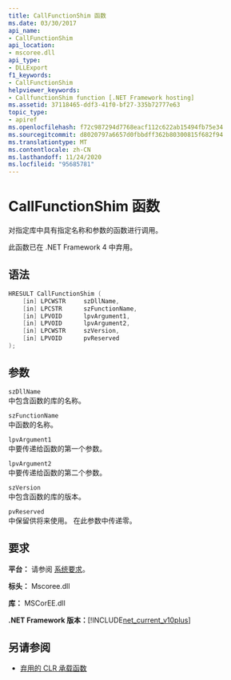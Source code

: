 ```yaml
---
title: CallFunctionShim 函数
ms.date: 03/30/2017
api_name:
- CallFunctionShim
api_location:
- mscoree.dll
api_type:
- DLLExport
f1_keywords:
- CallFunctionShim
helpviewer_keywords:
- CallfunctionShim function [.NET Framework hosting]
ms.assetid: 37118465-ddf3-41f0-bf27-335b72777e63
topic_type:
- apiref
ms.openlocfilehash: f72c987294d7768eacf112c622ab15494fb75e34
ms.sourcegitcommit: d8020797a6657d0fbbdff362b80300815f682f94
ms.translationtype: MT
ms.contentlocale: zh-CN
ms.lasthandoff: 11/24/2020
ms.locfileid: "95685781"
---
```

# <a name="callfunctionshim-function"></a>CallFunctionShim 函数

对指定库中具有指定名称和参数的函数进行调用。  
  
 此函数已在 .NET Framework 4 中弃用。  
  
## <a name="syntax"></a>语法  
  
```cpp  
HRESULT CallFunctionShim (  
    [in] LPCWSTR     szDllName,  
    [in] LPCSTR      szFunctionName,  
    [in] LPVOID      lpvArgument1,  
    [in] LPVOID      lpvArgument2,  
    [in] LPCWSTR     szVersion,  
    [in] LPVOID      pvReserved  
);  
```  
  
## <a name="parameters"></a>参数  

 `szDllName`  
 中包含函数的库的名称。  
  
 `szFunctionName`  
 中函数的名称。  
  
 `lpvArgument1`  
 中要传递给函数的第一个参数。  
  
 `lpvArgument2`  
 中要传递给函数的第二个参数。  
  
 `szVersion`  
 中包含函数的库的版本。  
  
 `pvReserved`  
 中保留供将来使用。 在此参数中传递零。  
  
## <a name="requirements"></a>要求  

 **平台：** 请参阅 [系统要求](../../get-started/system-requirements.md)。  
  
 **标头：** Mscoree.dll  
  
 **库：** MSCorEE.dll  
  
 **.NET Framework 版本：**[!INCLUDE[net_current_v10plus](../../../../includes/net-current-v10plus-md.md)]  
  
## <a name="see-also"></a>另请参阅

- [弃用的 CLR 承载函数](deprecated-clr-hosting-functions.md)
